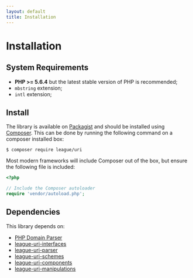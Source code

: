 ```yaml
---
layout: default
title: Installation
---
```


# Installation

## System Requirements

* **PHP >= 5.6.4** but the latest stable version of PHP is recommended;
* `mbstring` extension;
* `intl` extension;

## Install

The library is available on [Packagist][] and should be installed using [Composer][]. This can be done by running the following command on a composer installed box:

~~~
$ composer require league/uri
~~~

Most modern frameworks will include Composer out of the box, but ensure the following file is included:

~~~php
<?php

// Include the Composer autoloader
require 'vendor/autoload.php';
~~~

## Dependencies

This library depends on:

- [PHP Domain Parser](https://github.com/jeremykendall/php-domain-parser)
- [league-uri-interfaces](https://github.com/thephpleague/uri-interfaces)
- [league-uri-parser](https://github.com/thephpleague/uri-parser)
- [league-uri-schemes](https://github.com/thephpleague/uri-schemes)
- [league-uri-components](https://github.com/thephpleague/uri-components)
- [league-uri-manipulations](https://github.com/thephpleague/uri-manipulations)

[Packagist]: https://packagist.org/packages/league/uri
[Composer]: https://getcomposer.org/
[PSR-4]: https://php-fig.org/psr/psr-4/
